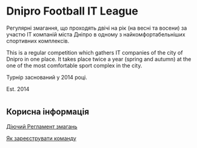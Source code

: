 # Dnipro Football IT League

Регулярні змагання, що проходять двічі на рік (на весні та восени) за участю IT компаній міста Дніпро в одному з найкомфортабельніших спортивних комплексів. 

This is a regular competition which gathers IT companies of the city of Dnipro in one place. It takes place twice a year (spring and autumn) at the one of the most comfortable sport complex in the city.

Турнір заснований у 2014 році.

Est. 2014

#

## Корисна інформація

[Діючий Регламент змагань](./documents-and-regulations/competition-regulations.md)

[Як зареєструвати команду](./applications/guide.md)
